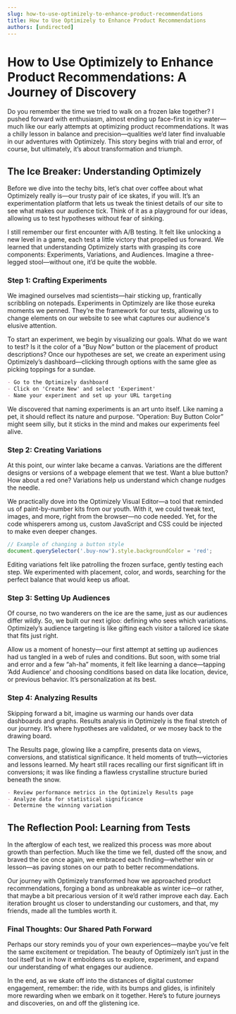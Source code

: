 ```yaml
---
slug: how-to-use-optimizely-to-enhance-product-recommendations
title: How to Use Optimizely to Enhance Product Recommendations
authors: [undirected]
---
```



# How to Use Optimizely to Enhance Product Recommendations: A Journey of Discovery

Do you remember the time we tried to walk on a frozen lake together? I pushed forward with enthusiasm, almost ending up face-first in icy water—much like our early attempts at optimizing product recommendations. It was a chilly lesson in balance and precision—qualities we’d later find invaluable in our adventures with Optimizely. This story begins with trial and error, of course, but ultimately, it’s about transformation and triumph.

## The Ice Breaker: Understanding Optimizely

Before we dive into the techy bits, let’s chat over coffee about what Optimizely really is—our trusty pair of ice skates, if you will. It’s an experimentation platform that lets us tweak the tiniest details of our site to see what makes our audience tick. Think of it as a playground for our ideas, allowing us to test hypotheses without fear of sinking.

I still remember our first encounter with A/B testing. It felt like unlocking a new level in a game, each test a little victory that propelled us forward. We learned that understanding Optimizely starts with grasping its core components: Experiments, Variations, and Audiences. Imagine a three-legged stool—without one, it’d be quite the wobble.

### Step 1: Crafting Experiments

We imagined ourselves mad scientists—hair sticking up, frantically scribbling on notepads. Experiments in Optimizely are like those eureka moments we penned. They’re the framework for our tests, allowing us to change elements on our website to see what captures our audience's elusive attention.

To start an experiment, we begin by visualizing our goals. What do we want to test? Is it the color of a “Buy Now” button or the placement of product descriptions? Once our hypotheses are set, we create an experiment using Optimizely’s dashboard—clicking through options with the same glee as picking toppings for a sundae.

```markdown
- Go to the Optimizely dashboard
- Click on 'Create New' and select 'Experiment'
- Name your experiment and set up your URL targeting
```

We discovered that naming experiments is an art unto itself. Like naming a pet, it should reflect its nature and purpose. “Operation: Buy Button Color” might seem silly, but it sticks in the mind and makes our experiments feel alive.

### Step 2: Creating Variations

At this point, our winter lake became a canvas. Variations are the different designs or versions of a webpage element that we test. Want a blue button? How about a red one? Variations help us understand which change nudges the needle.

We practically dove into the Optimizely Visual Editor—a tool that reminded us of paint-by-number kits from our youth. With it, we could tweak text, images, and more, right from the browser—no code needed. Yet, for the code whisperers among us, custom JavaScript and CSS could be injected to make even deeper changes.

```javascript
// Example of changing a button style
document.querySelector('.buy-now').style.backgroundColor = 'red';
```

Editing variations felt like patrolling the frozen surface, gently testing each step. We experimented with placement, color, and words, searching for the perfect balance that would keep us afloat.

### Step 3: Setting Up Audiences

Of course, no two wanderers on the ice are the same, just as our audiences differ wildly. So, we built our next igloo: defining who sees which variations. Optimizely’s audience targeting is like gifting each visitor a tailored ice skate that fits just right.

Allow us a moment of honesty—our first attempt at setting up audiences had us tangled in a web of rules and conditions. But soon, with some trial and error and a few “ah-ha” moments, it felt like learning a dance—tapping ‘Add Audience’ and choosing conditions based on data like location, device, or previous behavior. It’s personalization at its best.

### Step 4: Analyzing Results

Skipping forward a bit, imagine us warming our hands over data dashboards and graphs. Results analysis in Optimizely is the final stretch of our journey. It’s where hypotheses are validated, or we mosey back to the drawing board.

The Results page, glowing like a campfire, presents data on views, conversions, and statistical significance. It held moments of truth—victories and lessons learned. My heart still races recalling our first significant lift in conversions; it was like finding a flawless crystalline structure buried beneath the snow.

```markdown
- Review performance metrics in the Optimizely Results page
- Analyze data for statistical significance
- Determine the winning variation
```

## The Reflection Pool: Learning from Tests

In the afterglow of each test, we realized this process was more about growth than perfection. Much like the time we fell, dusted off the snow, and braved the ice once again, we embraced each finding—whether win or lesson—as paving stones on our path to better recommendations.

Our journey with Optimizely transformed how we approached product recommendations, forging a bond as unbreakable as winter ice—or rather, that maybe a bit precarious version of it we’d rather improve each day. Each iteration brought us closer to understanding our customers, and that, my friends, made all the tumbles worth it.

### Final Thoughts: Our Shared Path Forward

Perhaps our story reminds you of your own experiences—maybe you’ve felt the same excitement or trepidation. The beauty of Optimizely isn’t just in the tool itself but in how it emboldens us to explore, experiment, and expand our understanding of what engages our audience.

In the end, as we skate off into the distances of digital customer engagement, remember: the ride, with its bumps and glides, is infinitely more rewarding when we embark on it together. Here’s to future journeys and discoveries, on and off the glistening ice.